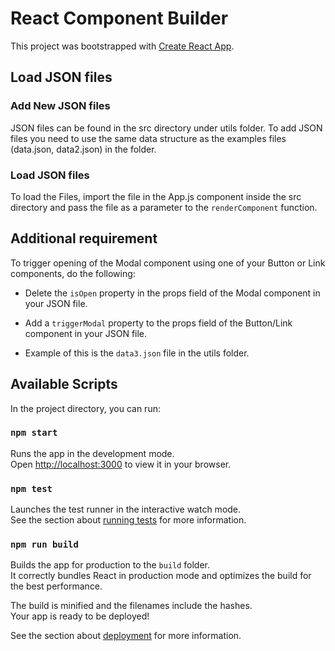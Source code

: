 # React Component Builder

This project was bootstrapped with [Create React App](https://github.com/facebook/create-react-app).

## Load JSON files

### Add New JSON files

JSON files can be found in the src directory under utils folder.
To add JSON files you need to use the same data structure as the examples files (data.json, data2.json) in the folder.

### Load JSON files

To load the Files, import the file in the App.js component inside the src directory and pass the file as a parameter to the `renderComponent` function.

## Additional requirement

To trigger opening of the Modal component using one of your Button or Link components, do the following:

* Delete the `isOpen` property in the props field of the Modal component in your JSON file.

* Add a `triggerModal` property to the props field of the Button/Link component in your JSON file. 

* Example of this is the `data3.json` file in the utils folder.


## Available Scripts

In the project directory, you can run:

### `npm start`

Runs the app in the development mode.\
Open [http://localhost:3000](http://localhost:3000) to view it in your browser.

### `npm test`

Launches the test runner in the interactive watch mode.\
See the section about [running tests](https://facebook.github.io/create-react-app/docs/running-tests) for more information.

### `npm run build`

Builds the app for production to the `build` folder.\
It correctly bundles React in production mode and optimizes the build for the best performance.

The build is minified and the filenames include the hashes.\
Your app is ready to be deployed!

See the section about [deployment](https://facebook.github.io/create-react-app/docs/deployment) for more information.



